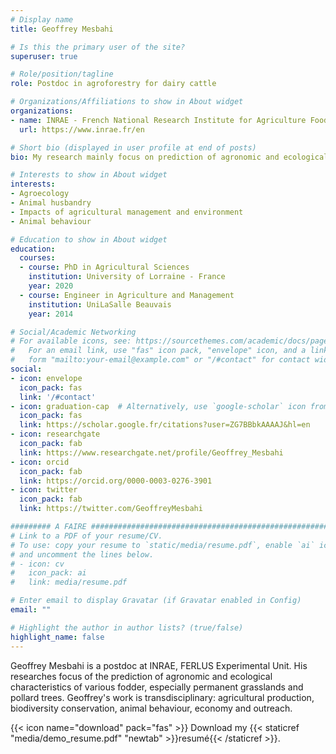 ```yaml
---
# Display name
title: Geoffrey Mesbahi

# Is this the primary user of the site?
superuser: true

# Role/position/tagline
role: Postdoc in agroforestry for dairy cattle

# Organizations/Affiliations to show in About widget
organizations:
- name: INRAE - French National Research Institute for Agriculture Food and Environment
  url: https://www.inrae.fr/en

# Short bio (displayed in user profile at end of posts)
bio: My research mainly focus on prediction of agronomic and ecological characteristic of fodders

# Interests to show in About widget
interests:
- Agroecology
- Animal husbandry
- Impacts of agricultural management and environment
- Animal behaviour

# Education to show in About widget
education:
  courses:
  - course: PhD in Agricultural Sciences
    institution: University of Lorraine - France
    year: 2020
  - course: Engineer in Agriculture and Management
    institution: UniLaSalle Beauvais
    year: 2014

# Social/Academic Networking
# For available icons, see: https://sourcethemes.com/academic/docs/page-builder/#icons
#   For an email link, use "fas" icon pack, "envelope" icon, and a link in the
#   form "mailto:your-email@example.com" or "/#contact" for contact widget.
social:
- icon: envelope
  icon_pack: fas
  link: '/#contact'
- icon: graduation-cap  # Alternatively, use `google-scholar` icon from `ai` icon pack
  icon_pack: fas
  link: https://scholar.google.fr/citations?user=ZG7BBbkAAAAJ&hl=en
- icon: researchgate
  icon_pack: fab
  link: https://www.researchgate.net/profile/Geoffrey_Mesbahi
- icon: orcid
  icon_pack: fab
  link: https://orcid.org/0000-0003-0276-3901
- icon: twitter
  icon_pack: fab
  link: https://twitter.com/GeoffreyMesbahi

######### A FAIRE ######################################################
# Link to a PDF of your resume/CV.
# To use: copy your resume to `static/media/resume.pdf`, enable `ai` icons in `params.toml`, 
# and uncomment the lines below.
# - icon: cv
#   icon_pack: ai
#   link: media/resume.pdf

# Enter email to display Gravatar (if Gravatar enabled in Config)
email: ""

# Highlight the author in author lists? (true/false)
highlight_name: false
---
```


Geoffrey Mesbahi is a postdoc at INRAE, FERLUS Experimental Unit. His researches focus of the prediction of agronomic and ecological characteristics of various fodder, especially permanent grasslands and pollard trees. Geoffrey's work is transdisciplinary: agricultural production, biodiversity conservation, animal behaviour, economy and outreach.

{{< icon name="download" pack="fas" >}} Download my {{< staticref "media/demo_resume.pdf" "newtab" >}}resumé{{< /staticref >}}.
